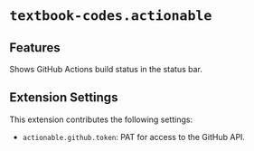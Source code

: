 # `textbook-codes.actionable`

## Features

Shows GitHub Actions build status in the status bar.

## Extension Settings

This extension contributes the following settings:

- `actionable.github.token`: PAT for access to the GitHub API.
